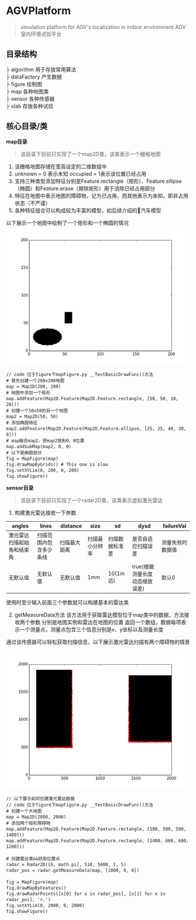 # AGVPlatform

> simulation platform for AGV's localization in indoor environment 
> AGV室内环境试验平台

## 目录结构
├ algorithm    用于存放常用算法     
├ dataFactory  产生数据      
├ figure       绘制图     
├ map          各种地图类     
├ sensor       各种传感器    
├ xlab         存放各种试验    

## 核心目录/类
**map目录**

> 该目录下目前只实现了一个map2D类，该类表示一个栅格地图


1. 该栅格地图存储在宽高设定的二维数组中
2. unknown = 0 表示未知 occupied = 1表示该位置已经占用
3. 支持三种类型添加特征分别是Feature.rectangle（矩形）、Feature.ellipse（椭圆）和Feature.erase（擦除矩形）用于消除已经占用部分
4. 特征在地图中表示地图的障碍物，记为已占用，而其他表示为未知，即非占用状态（不严谨）
5. 各种特征组合可以构成较为丰富的模型，如后续介绍的🚗汽车模型

以下展示一个地图中绘制了一个矩形和一个椭圆的情况
![地图示例](./_img/map1.png)

```
// code 位于figure下mapFigure.py __TestBasicDrawFunc()方法
# 首先创建一个200x200地图
map = Map2D(200, 200)
# 地图中添加一个矩形
map.addFeature(Map2D.Feature(Map2D.Feature.rectangle, [50, 50, 10, 20]))
# 创建一个50x50的另一个地图
map2 = Map2D(50, 50)
# 添加椭圆特征
map2.addFeature(Map2D.Feature(Map2D.Feature.ellipse, [25, 25, 40, 30, 0]))
# map融合map2，把map2放到0，0位置
map.addSubMap(map2, 0, 0)
# 以下是画图部分
fig = MapFigure(map)
fig.drawMapByGrids() # This one is slow
fig.setXYLim(0, 200, 0, 200)
fig.showFigure()
```


**sensor目录**

> 该目录下目前只实现了一个radar2D类，该类表示虚拟激光雷达

1. 构建激光雷达接收一下参数

angles|lines|distance|size|sd|dysd|failureVal
------|-----|--------|--------|-------|-----------|--------------
激光雷达扫描起始角和结束角|扫描范围内包含多少条线|扫描最大距离|扫描最小分辨率|扫描数据标准差|是否自适应扫描误差|测量失败时数据值
无默认值|无默认值|无默认值|1mm|10(1m远)|true(根据测量长度动态缩放误差)|默认0

使用时至少输入前面三个参数就可以构建基本的雷达类

2. getMeasureData方法
该方法用于获取雷达模型位于map类中的数据，方法接收两个参数
分别是地图实例和雷达在地图的位置
返回一个数组，数据每项表示一个测量点，测量点包含三个信息分别是x、y坐标以及测量长度

通过该传感器可以轻松获取扫描信息，以下展示激光雷达扫描有两个障碍物的情景

![](./_img/sensor1.png)

```
// 以下展示如何创建激光雷达数据
// code 位于figure下mapFigure.py __TestBasicDrawFunc()方法
# 创建一个大地图
map = Map2D(2000, 2000)
# 添加两个矩形障碍物
map.addFeature(Map2D.Feature(Map2D.Feature.rectangle, [100, 500, 500, 1400]))
map.addFeature(Map2D.Feature(Map2D.Feature.rectangle, [1400, 600, 600, 1200]))

# 创建雷达类&&获取位置点
radar = Radar2D([0, math.pi], 510, 5600, 1, 5)
radar_pos = radar.getMeasureData(map, [1000, 0, 0])

fig = MapFigure(map)
fig.drawMapByFeatures()
fig.drawRadarPoints([x[0] for x in radar_pos], [x[1] for x in radar_pos], 'r.')
fig.setXYLim(0, 2000, 0, 2000)
fig.showFigure()
```